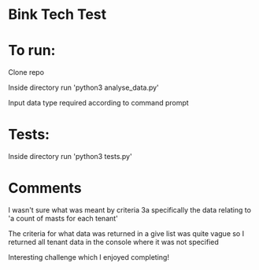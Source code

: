 # Bink Tech Test

# To run:
Clone repo

Inside directory run 'python3 analyse_data.py'

Input data type required according to command prompt


# Tests:
Inside directory run 'python3 tests.py'

# Comments
I wasn't sure what was meant by criteria 3a specifically the data relating to 'a count of masts for each tenant'

The criteria for what data was returned in a give list was quite vague so I returned all tenant data in the console where it was not specified

Interesting challenge which I enjoyed completing!
